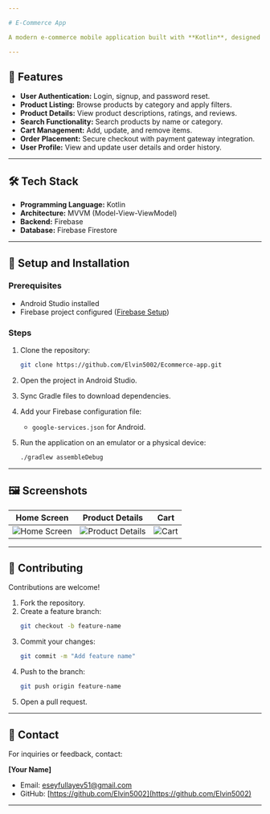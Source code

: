 ```yaml
---

# E-Commerce App  

A modern e-commerce mobile application built with **Kotlin**, designed to provide users with a seamless shopping experience.  

---
```


## 🚀 Features  
- **User Authentication:** Login, signup, and password reset.  
- **Product Listing:** Browse products by category and apply filters.  
- **Product Details:** View product descriptions, ratings, and reviews.  
- **Search Functionality:** Search products by name or category.  
- **Cart Management:** Add, update, and remove items.  
- **Order Placement:** Secure checkout with payment gateway integration.  
- **User Profile:** View and update user details and order history.  

---

## 🛠️ Tech Stack  
- **Programming Language:** Kotlin  
- **Architecture:** MVVM (Model-View-ViewModel)  
- **Backend:** Firebase  
- **Database:** Firebase Firestore  

---

## 🔧 Setup and Installation  

### Prerequisites  
- Android Studio installed  
- Firebase project configured ([Firebase Setup](https://firebase.google.com/))  

### Steps  
1. Clone the repository:  
   ```bash
   git clone https://github.com/Elvin5002/Ecommerce-app.git
   ```  

2. Open the project in Android Studio.  

3. Sync Gradle files to download dependencies.  

4. Add your Firebase configuration file:  
   - `google-services.json` for Android.  

5. Run the application on an emulator or a physical device:  
   ```bash
   ./gradlew assembleDebug
   ```  

---

## 🖼️ Screenshots  
| Home Screen | Product Details | Cart |
|:-----------:|:---------------:|:----:|
| ![Home Screen](screenshots/home.png) | ![Product Details](screenshots/product_details.png) | ![Cart](screenshots/cart.png) |  

---

## 🤝 Contributing  
Contributions are welcome!  

1. Fork the repository.  
2. Create a feature branch:  
   ```bash
   git checkout -b feature-name
   ```  
3. Commit your changes:  
   ```bash
   git commit -m "Add feature name"
   ```  
4. Push to the branch:  
   ```bash
   git push origin feature-name
   ```  
5. Open a pull request.  

---

## 📧 Contact  
For inquiries or feedback, contact:  

**[Your Name]**  
- Email: [eseyfullayev51@gmail.com](mailto:eseyfullayev51@gmail.com)  
- GitHub: [https://github.com/Elvin5002](https://github.com/Elvin5002)  

---  
